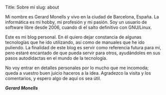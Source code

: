 Title: Sobre mí
slug: about



Mi nombre es Gerard Monells y vivo en la ciudad de Barcelona, España.
La informática es mi hobby, mi profesión y mi pasión. Soy un usuario de
software libre desde 2006, cuando di el salto definitivo con GNU/Linux.

Este es mi blog personal. En él quiero dejar constancia de algunas
tecnologías que he ido utilizando, así como de manuales que he ido
puliendo. La finalidad de este blog es servir como referencia futura
para mí, pero estaré encantado de que pueda servir para otros,
ayudándoles en sus pasos autodidactas en el mundo de la tecnología.

No voy entrar en detalles personales por lo mucho que me incomoda;
queda a vuestro buen juicio haceros a la idea. Agradezco la visita y
los comentarios, y espero algo de aquí os sea útil.

***Gerard Monells***
